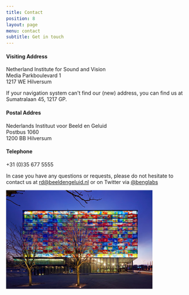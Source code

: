 ```yaml
---
title: Contact
position: 8
layout: page
menu: contact
subtitle: Get in touch
---
```


#### Visiting Address 
Netherland Institute for Sound and Vision  
Media Parkboulevard 1  
1217 WE Hilversum  

If your navigation system can't find our (new) address, you can find us at Sumatralaan 45, 1217 GP.  

#### Postal Addres  
Nederlands Instituut voor Beeld en Geluid  
Postbus 1060  
1200 BB Hilversum  

#### Telephone
+31 (0)35 677 5555

<!-- colsplit -->

In case you have any questions or requests, please do not hesitate to contact us at [rd@beeldengeluid.nl](mailto:rd@beeldengeluid.nl) or on Twitter via [@benglabs](https://twitter.com/benglabs)

![Sound & Vision](/assets/images/beeldengeluid-building-small.jpg)